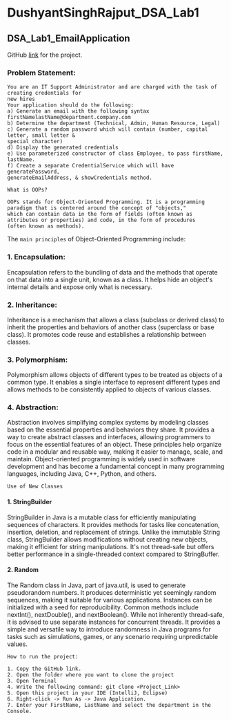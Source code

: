 # DushyantSinghRajput_DSA_Lab1
## DSA_Lab1_EmailApplication

GitHub [link](https://github.com/DushyantSingh-Rajput0211/DushyantSinghRajput_DSA_Lab1/tree/main/Email-Application) for the project.


### Problem Statement:
```
You are an IT Support Administrator and are charged with the task of creating credentials for
new hires
Your application should do the following:
a) Generate an email with the following syntax
firstNamelastName@department.company.com
b) Determine the department (Technical, Admin, Human Resource, Legal)
c) Generate a random password which will contain (number, capital letter, small letter &
special character)
d) Display the generated credentials
e) Use parameterized constructor of class Employee, to pass firstName, lastName.
f) Create a separate CredentialService which will have generatePassword,
generateEmailAddress, & showCredentials method.
```

```What is OOPs?```

```
OOPs stands for Object-Oriented Programming. It is a programming paradigm that is centered around the concept of "objects,"
which can contain data in the form of fields (often known as attributes or properties) and code, in the form of procedures
(often known as methods).
```
The ```main principles``` of Object-Oriented Programming include:

### 1. Encapsulation:

Encapsulation refers to the bundling of data and the methods that operate on that data into a single unit, known as a class. It helps hide an object's internal details and expose only what is necessary.

### 2. Inheritance:

Inheritance is a mechanism that allows a class (subclass or derived class) to inherit the properties and behaviors of another class (superclass or base class). It promotes code reuse and establishes a relationship between classes.

### 3. Polymorphism:

Polymorphism allows objects of different types to be treated as objects of a common type. It enables a single interface to represent different types and allows methods to be consistently applied to objects of various classes.

### 4. Abstraction:

Abstraction involves simplifying complex systems by modeling classes based on the essential properties and behaviors they share. It provides a way to create abstract classes and interfaces, allowing programmers to focus on the essential features of an object.
These principles help organize code in a modular and reusable way, making it easier to manage, scale, and maintain. Object-oriented programming is widely used in software development and has become a fundamental concept in many programming languages, including Java, C++, Python, and others.

```Use of New Classes```
#### 1. StringBuilder
StringBuilder in Java is a mutable class for efficiently manipulating sequences of characters. It provides methods for tasks like concatenation, insertion, deletion, and replacement of strings. Unlike the immutable String class, StringBuilder allows modifications without creating new objects, making it efficient for string manipulations. It's not thread-safe but offers better performance in a single-threaded context compared to StringBuffer.

#### 2. Random
The Random class in Java, part of java.util, is used to generate pseudorandom numbers. It produces deterministic yet seemingly random sequences, making it suitable for various applications. Instances can be initialized with a seed for reproducibility. Common methods include nextInt(), nextDouble(), and nextBoolean(). While not inherently thread-safe, it is advised to use separate instances for concurrent threads. It provides a simple and versatile way to introduce randomness in Java programs for tasks such as simulations, games, or any scenario requiring unpredictable values.

```How to run the project:```
```
1. Copy the GitHub link.
2. Open the folder where you want to clone the project
3. Open Terminal
4. Write the following command: git clone <Project_Link>
5. Open this project in your IDE (IntelliJ, Eclipse)
6. Right-click -> Run As -> Java Application.
7. Enter your FirstName, LastName and select the department in the Console.
```
